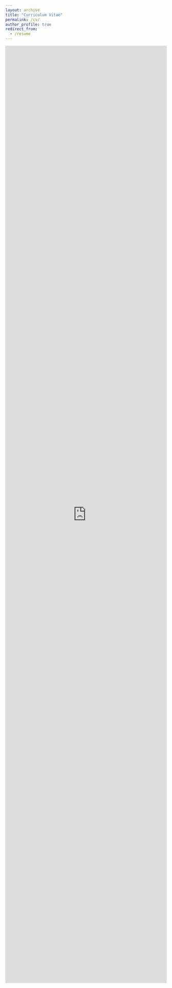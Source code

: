 ```yaml
---
layout: archive
title: "Curriculum Vitae"
permalink: /cv/
author_profile: true
redirect_from:
  - /resume
---
```


<embed src="https://guziordo.github.io/files/Douglas Guzior - CV.pdf" width="100%" height="75%"/>
